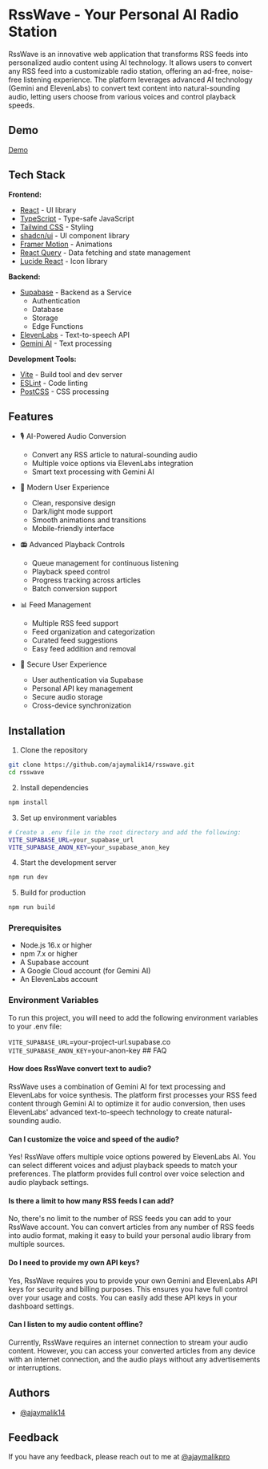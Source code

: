 
# RssWave - Your Personal AI Radio Station

RssWave is an innovative web application that transforms RSS feeds into personalized audio content using AI technology. It allows users to convert any RSS feed into a customizable radio station, offering an ad-free, noise-free listening experience. The platform leverages advanced AI technology (Gemini and ElevenLabs) to convert text content into natural-sounding audio, letting users choose from various voices and control playback speeds.

## Demo

[Demo](https://www.rsswave.com/)


## Tech Stack

**Frontend:**
- [React](https://react.dev) - UI library
- [TypeScript](https://www.typescriptlang.org/) - Type-safe JavaScript
- [Tailwind CSS](https://tailwindcss.com) - Styling
- [shadcn/ui](https://ui.shadcn.com/) - UI component library
- [Framer Motion](https://www.framer.com/motion/) - Animations
- [React Query](https://tanstack.com/query/latest) - Data fetching and state management
- [Lucide React](https://lucide.dev) - Icon library

**Backend:**
- [Supabase](https://supabase.com) - Backend as a Service
  - Authentication
  - Database
  - Storage
  - Edge Functions
- [ElevenLabs](https://elevenlabs.io) - Text-to-speech API
- [Gemini AI](https://deepmind.google/technologies/gemini/) - Text processing

**Development Tools:**
- [Vite](https://vitejs.dev) - Build tool and dev server
- [ESLint](https://eslint.org) - Code linting
- [PostCSS](https://postcss.org) - CSS processing

## Features

- 🎙️ AI-Powered Audio Conversion
  - Convert any RSS article to natural-sounding audio
  - Multiple voice options via ElevenLabs integration
  - Smart text processing with Gemini AI

- 📱 Modern User Experience
  - Clean, responsive design
  - Dark/light mode support
  - Smooth animations and transitions
  - Mobile-friendly interface

- 📻 Advanced Playback Controls
  - Queue management for continuous listening
  - Playback speed control
  - Progress tracking across articles
  - Batch conversion support

- 📊 Feed Management
  - Multiple RSS feed support
  - Feed organization and categorization
  - Curated feed suggestions
  - Easy feed addition and removal

- 🔐 Secure User Experience
  - User authentication via Supabase
  - Personal API key management
  - Secure audio storage
  - Cross-device synchronization
## Installation

1. Clone the repository
```bash
git clone https://github.com/ajaymalik14/rsswave.git
cd rsswave
```

2. Install dependencies
```bash
npm install
```

3. Set up environment variables
```bash
# Create a .env file in the root directory and add the following:
VITE_SUPABASE_URL=your_supabase_url
VITE_SUPABASE_ANON_KEY=your_supabase_anon_key
```

4. Start the development server
```bash
npm run dev
```

5. Build for production
```bash
npm run build
```

### Prerequisites
- Node.js 16.x or higher
- npm 7.x or higher
- A Supabase account
- A Google Cloud account (for Gemini AI)
- An ElevenLabs account

### Environment Variables

To run this project, you will need to add the following environment variables to your .env file:

`VITE_SUPABASE_URL`=your-project-url.supabase.co
`VITE_SUPABASE_ANON_KEY`=your-anon-key ## FAQ

#### How does RssWave convert text to audio?
RssWave uses a combination of Gemini AI for text processing and ElevenLabs for voice synthesis. The platform first processes your RSS feed content through Gemini AI to optimize it for audio conversion, then uses ElevenLabs' advanced text-to-speech technology to create natural-sounding audio.

#### Can I customize the voice and speed of the audio?
Yes! RssWave offers multiple voice options powered by ElevenLabs AI. You can select different voices and adjust playback speeds to match your preferences. The platform provides full control over voice selection and audio playback settings.

#### Is there a limit to how many RSS feeds I can add?
No, there's no limit to the number of RSS feeds you can add to your RssWave account. You can convert articles from any number of RSS feeds into audio format, making it easy to build your personal audio library from multiple sources.

#### Do I need to provide my own API keys?
Yes, RssWave requires you to provide your own Gemini and ElevenLabs API keys for security and billing purposes. This ensures you have full control over your usage and costs. You can easily add these API keys in your dashboard settings.

#### Can I listen to my audio content offline?
Currently, RssWave requires an internet connection to stream your audio content. However, you can access your converted articles from any device with an internet connection, and the audio plays without any advertisements or interruptions.
## Authors

- [@ajaymalik14](https://github.com/ajaymalik14/)


## Feedback

If you have any feedback, please reach out to me  at [@ajaymalikpro](https://x.com/ajaymalikpro)

